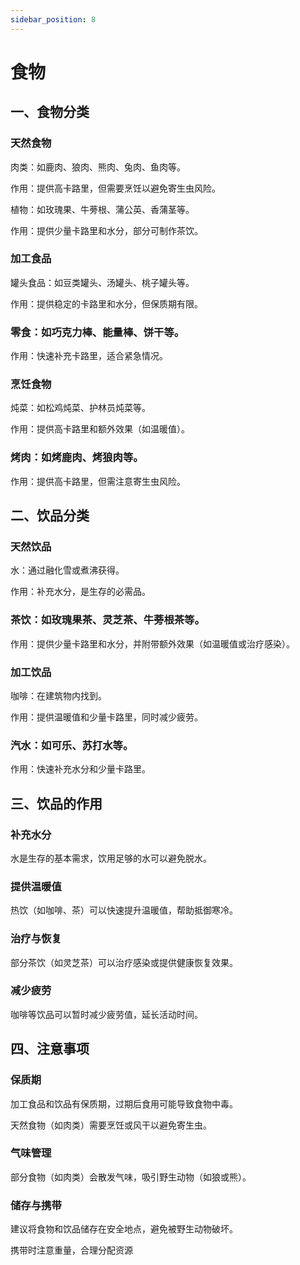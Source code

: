 ```yaml
---
sidebar_position: 8
---
```

# 食物


## 一、食物分类

### 天然食物

肉类：如鹿肉、狼肉、熊肉、兔肉、鱼肉等。

作用：提供高卡路里，但需要烹饪以避免寄生虫风险。

植物：如玫瑰果、牛蒡根、蒲公英、香蒲茎等。

作用：提供少量卡路里和水分，部分可制作茶饮。

### 加工食品

罐头食品：如豆类罐头、汤罐头、桃子罐头等。

作用：提供稳定的卡路里和水分，但保质期有限。

### 零食：如巧克力棒、能量棒、饼干等。

作用：快速补充卡路里，适合紧急情况。

### 烹饪食物

炖菜：如松鸡炖菜、护林员炖菜等。

作用：提供高卡路里和额外效果（如温暖值）。

### 烤肉：如烤鹿肉、烤狼肉等。

作用：提供高卡路里，但需注意寄生虫风险。

## 二、饮品分类

### 天然饮品

水：通过融化雪或煮沸获得。

作用：补充水分，是生存的必需品。

### 茶饮：如玫瑰果茶、灵芝茶、牛蒡根茶等。

作用：提供少量卡路里和水分，并附带额外效果（如温暖值或治疗感染）。

### 加工饮品

咖啡：在建筑物内找到。

作用：提供温暖值和少量卡路里，同时减少疲劳。

### 汽水：如可乐、苏打水等。

作用：快速补充水分和少量卡路里。

## 三、饮品的作用
### 补充水分

水是生存的基本需求，饮用足够的水可以避免脱水。

### 提供温暖值

热饮（如咖啡、茶）可以快速提升温暖值，帮助抵御寒冷。

### 治疗与恢复

部分茶饮（如灵芝茶）可以治疗感染或提供健康恢复效果。

### 减少疲劳

咖啡等饮品可以暂时减少疲劳值，延长活动时间。

## 四、注意事项

### 保质期

加工食品和饮品有保质期，过期后食用可能导致食物中毒。

天然食物（如肉类）需要烹饪或风干以避免寄生虫。

### 气味管理

部分食物（如肉类）会散发气味，吸引野生动物（如狼或熊）。

### 储存与携带

建议将食物和饮品储存在安全地点，避免被野生动物破坏。

携带时注意重量，合理分配资源